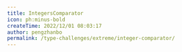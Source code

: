 ```yaml
---
title: IntegersComparator
icon: ph:minus-bold
createTime: 2022/12/01 08:03:17
author: pengzhanbo
permalink: /type-challenges/extreme/integer-comparator/
---
```

